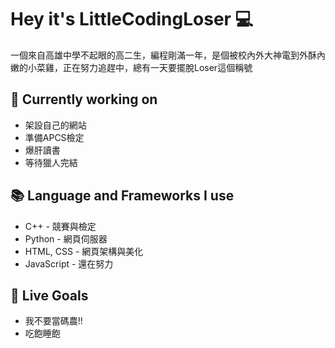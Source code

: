 # Hey it's LittleCodingLoser 💻
一個來自高雄中學不起眼的高二生，編程剛滿一年，是個被校內外大神電到外酥內嫩的小菜雞，正在努力追趕中，總有一天要擺脫Loser這個稱號

## 🔭 Currently working on
- 架設自己的網站
- 準備APCS檢定
- 爆肝讀書
- 等待獵人完結

## 📚 Language and Frameworks I use
- C++ - 競賽與檢定
- Python - 網頁伺服器
- HTML, CSS  - 網頁架構與美化
- JavaScript - 還在努力

## 🎯 Live Goals
- 我不要當碼農!!
- 吃飽睡飽
